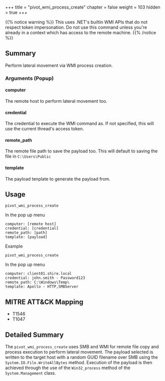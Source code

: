 +++
title = "pivot_wmi_process_create"
chapter = false
weight = 103
hidden = true
+++

{{% notice warning %}}
This uses .NET's builtin WMI APIs that do not respect token impersonation. Do not use this command unless you're already in a context which has access to the remote machine.
{{% /notice %}}

## Summary
Perform lateral movement via WMI process creation.

### Arguments (Popup)
#### computer
The remote host to perform lateral movement too.

#### credential
The credential to execute the WMI command as. If not specified, this will use the current thread's access token.

#### remote_path
The remote file path to save the payload too. This will default to saving the file in `C:\Users\Public`

#### template
The payload tenplate to generate the payload from.

## Usage
```
pivot_wmi_process_create
```

In the pop up menu
```
computer: [remote host]
credential: [credential]
remote_path: [path]
template: [payload]
```

Example
```
pivot_wmi_process_create
```

In the pop up menu
```
computer: client01.shire.local
credential: john.smith - Password123
remote_path: C:\Windows\Temp\
template: Apollo - HTTP,SMBServer
```


## MITRE ATT&CK Mapping

- T1546
- T1047

## Detailed Summary
The `pivot_wmi_process_create` uses SMB and WMI for remote file copy and process execution to perform lateral movement. The payload selected is written to the target host with a random GUID filename over SMB using the `System.IO.File.WriteAllBytes` method. Execution of the payload is then achieved through the use of the `Win32_process` method of the `System.Management` class.
